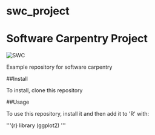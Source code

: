 # swc_project
# Software Carpentry Project

![SWC](https://potterzot.com/2019-09-25-unm/assets/img/swc-icon-blue.svg)

Example repository for software carpentry

##Install

To install, clone this repository

##Usage

To use this repository, install it and then add it to 'R' with:

'''{r}
library (ggplot2)
'''


